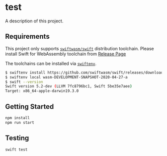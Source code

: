 # test

A description of this project.

## Requirements

This project only supports [`swiftwasm/swift`](https://github.com/swiftwasm/swift) distribution toolchain. Please install Swift for WebAssembly toolchain from [Release Page](https://github.com/swiftwasm/swift/releases)

The toolchains can be installed via [`swiftenv`](https://github.com/kylef/swiftenv).

```sh
$ swiftenv install https://github.com/swiftwasm/swift/releases/download/swift-wasm-DEVELOPMENT-SNAPSHOT-2020-03-08-a/swift-wasm-DEVELOPMENT-SNAPSHOT-2020-04-27-a-osx.tar.gz
$ swiftenv local wasm-DEVELOPMENT-SNAPSHOT-2020-04-27-a
$ swift --version
Swift version 5.2-dev (LLVM 7fc8796bc1, Swift 5be35e7aee)
Target: x86_64-apple-darwin19.3.0
```

## Getting Started

```sh
npm install
npm run start
```

## Testing

```sh
swift test
```
